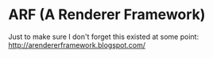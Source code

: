 # ARF (A Renderer Framework)

Just to make sure I don't forget this existed at some point: http://arendererframework.blogspot.com/


